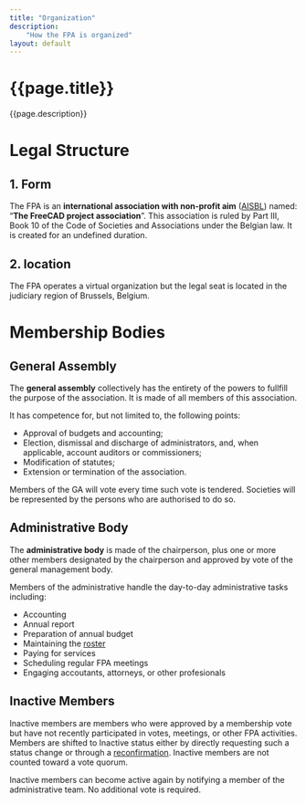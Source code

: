 ```yaml
---
title: "Organization"
description:
    "How the FPA is organized"
layout: default
---
```


# {{page.title}}

{{page.description}}

# Legal Structure


## 1. Form

The FPA is an **international association with non-profit aim**  ([AISBL](../corporate/aisbl_guide)) named: “**The FreeCAD project association**”. This association is ruled by Part III, Book 10 of the Code of Societies and Associations under the Belgian law. It is created for an undefined duration.

## 2. location

The FPA operates a virtual organization but the legal seat is located in the judiciary region of Brussels, Belgium.

# Membership Bodies

## General Assembly

The **general assembly** collectively has the entirety of the powers to fullfill the purpose of the association. It is made of all members of this association.

It has competence for, but not limited to, the following points:

* Approval of budgets and accounting;
* Election, dismissal and discharge of administrators, and, when applicable, account auditors or commissioners;
* Modification of statutes;
* Extension or termination of the association.

Members of the GA will vote every time such vote is tendered. Societies will be represented by the persons who are authorised to do so.

## Administrative Body

The **administrative body** is made of the chairperson, plus one or more other members designated by the chairperson and approved by vote of the general management body.

Members of the administrative handle the day-to-day administrative tasks including:

- Accounting
- Annual report
- Preparation of annual budget
- Maintaining the [roster](../people/roster)
- Paying for services
- Scheduling regular FPA meetings
- Engaging accoutants, attorneys, or other profesionals

## Inactive Members

Inactive members are members who were approved by a membership vote but have not recently participated in votes, meetings, or other FPA activities. Members are shifted to Inactive status either by directly requesting such a status change or through a [reconfirmation](../process/reconfirmation). Inactive members are not counted toward a vote quorum.

Inactive members can become active again by notifying a member of the administrative team. No additional vote is required.
